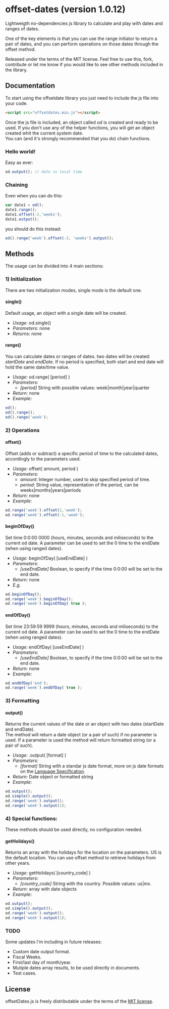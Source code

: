 # offset-dates (version 1.0.12)
Lightweigth no-dependencies js library to calculate and play with dates and ranges of dates.

One of the key elements is that you can use the range initiator to return a pair of dates, and you can perform operations on those dates through the offset method.

Released under the terms of the MIT license. Feel free to use this, fork, contribute or let me know if you would like to see other methods included in the library.

## Documentation

To start using the offsetdate library you just need to include the js file into your code.

```html
<script src="offsetdates.min.js"></script>
```

Once the js file is included, an object called *od* is created and ready to be used. If you don't use any of the helper functions, you will get an object created whit the current system date.  
You can (and it's strongly recommended that you do) chain functions.

### Hello world!

Easy as ever:
```javascript
od.output(); // date in local time
```

### Chaining 
Even when you can do this:
```javascript
var date1 = od();
date1.range();
date1.offset(-2,'weeks');
date1.output();
```

you should do this instead:
```javascript
od().range('week').offset(-2, 'weeks').output();
```

## Methods

The usage can be divided into 4 main sections:

### 1) Initialization

There are two initialization modes, single mode is the default one.

#### single()
Default usage, an object with a single date will be created.

- *Usage:* od.single()
- *Parameters:* none
- *Returns:* none

#### range()
You can calculate dates or ranges of dates. two dates will be created: *startDate* and *endDate*. If no period is specified, both start and end date will hold the same date/time value.

- *Usage:* od.range( [period] )
- *Parameters:*
  - *[period]* String with possible values: week|month|year|quarter
- *Return:* none
- *Example:*
```javascript
od();
od().range();
od().range('week');
```

### 2) Operations

#### offset()
Offset (adds or subtract) a specific period of time to the calculated dates, accordingly to the parameters used.

- *Usage:* offset( amount, period )
- *Parameters:*
  - *amount*: Integer number, used to skip specified period of time.
  - *period*: String value, representation of the period, can be weeks|months|years|periods
- *Return:* none
- *Example:*
```javascript
od.range('week').offset(1,'week');
od.range('week').offset(-1,'week');
```

#### beginOfDay()
Set time 0:0:00 0000 (hours, minutes, seconds and miliseconds) to the current od date. A parameter can be used to set the 0 time to the endDate (when using ranged dates).

- *Usage:* beginOfDay( [useEndDate] )
- *Parameters:*
  - *[useEndDate]* Boolean, to specify if the time 0:0:00 will be set to the end date.
- *Return:* none
- *E.g.*
```javascript
od.beginOfDay();
od.range('week').beginOfDay();
od.range('week').beginOfDay( true );
```

#### endOfDay()
Set time 23:59:59 9999 (hours, minutes, seconds and miliseconds) to the current od date. A parameter can be used to set the 0 time to the endDate (when using ranged dates).

- *Usage:* endOfDay( [useEndDate] )
- *Parameters:*
  - *[useEndDate]* Boolean, to specify if the time 0:0:00 will be set to the end date.
- *Return:* none
- *Example:*
```javascript
od.endOfDay('end');
od.range('week').endOfDay( true );
```

### 3) Formatting

#### output()
Returns the current values of the date or an object with two dates (startDate and endDate).  
The method will return a date object (or a pair of such) if no parameter is used.
If a parameter is used the method will return formatted string (or a pair of such).

- *Usage:* .output( [format] )
- *Parameters:*
  - *[format]* String with a standar js date format, more on js date formats on the [Language Specification](http://www.ecma-international.org/ecma-262/6.0/#sec-date-time-string-format).
- *Return:* Date object or formatted string
- *Example:*
```javascript
od.output();
od.simple().output();
od.range('week').output();
od.range('week').output(1);
```

### 4) Special functions:

These methods should be used directly, no configuration needed.

#### getHolidays()

Returns an array with the holidays for the location on the parameters. US is the default location. You can use offset method to retrieve holidays from other years.

- *Usage:* getHolidays( [country_code] )
- *Parameters:*
  - *[country_code]* String with the country. Possible values: us|mx.
- *Return:* array with date objects
- *Example:*
```javascript
od.output();
od.simple().output();
od.range('week').output();
od.range('week').output(1);
```

### TODO

Some updates I'm including in future releases:

- Custom date output format.
- Fiscal Weeks.
- First/last day of month/year.
- Mutiple dates array results, to be used directly in documents.
- Test cases.

## License

offsetDates.js is freely distributable under the terms of the [MIT license](https://github.com/jocelo/offset-dates/blob/master/LICENSE).